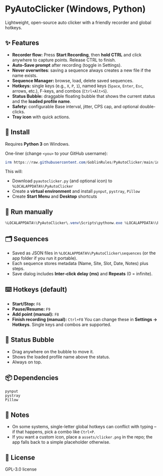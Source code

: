 # PyAutoClicker (Windows, Python)

Lightweight, open-source auto clicker with a friendly recorder and global hotkeys.

## ✨ Features
- **Recorder flow:** Press **Start Recording**, then **hold CTRL** and click anywhere to capture points. Release CTRL to finish.
- **Auto-Save prompt** after recording (toggle in Settings).
- **Never overwrites**: saving a sequence always creates a new file if the name exists.
- **Sequence Manager:** browse, load, delete saved sequences.
- **Hotkeys:** single keys (e.g., `X`, `P`, `1`), named keys (`Space`, `Enter`, `Esc`, arrows, etc.), F-keys, and combos (`Ctrl+Alt+S`).  
- **Status Bubble:** draggable floating bubble that shows the current status and the **loaded profile name**.
- **Safety:** configurable Base interval, jitter, CPS cap, and optional double-clicks.
- **Tray icon** with quick actions.

## 🚀 Install
Requires **Python 3** on Windows.

One-liner (change `<you>` to your GitHub username):
```powershell
irm https://raw.githubusercontent.com/GoblinRules/PyAutoClicker/main/install.ps1 | iex
```

This will:
- Download `pyautoclicker.py` (and optional icon) to `%LOCALAPPDATA%\PyAutoClicker`
- Create a **virtual environment** and install `pynput`, `pystray`, `Pillow`
- Create **Start Menu** and **Desktop** shortcuts

## 🧰 Run manually
```powershell
%LOCALAPPDATA%\PyAutoClicker\.venv\Scripts\pythonw.exe %LOCALAPPDATA%\PyAutoClicker\pyautoclicker.py
```

## 🗂 Sequences
- Saved as JSON files in `%LOCALAPPDATA%\PyAutoClicker\sequences` (or the app folder if you run it portable).
- Each sequence stores metadata (Name, Site, Slot, Date, Notes) plus steps.
- Save dialog includes **Inter‑click delay (ms)** and **Repeats** (0 = infinite).

## ⌨️ Hotkeys (default)
- **Start/Stop:** `F6`
- **Pause/Resume:** `F9`
- **Add point (manual):** `F8`
- **Finish recording (manual):** `Ctrl+F8`
You can change these in **Settings → Hotkeys**. Single keys and combos are supported.

## 🫧 Status Bubble
- Drag anywhere on the bubble to move it.
- Shows the loaded profile name above the status.
- Always on top.

## 📦 Dependencies
```
pynput
pystray
Pillow
```

## 📝 Notes
- On some systems, single-letter global hotkeys can conflict with typing – if that happens, pick a combo like `Ctrl+P`.
- If you want a custom icon, place a `assets/clicker.png` in the repo; the app falls back to a simple placeholder otherwise.

## 🔖 License
GPL-3.0 license
